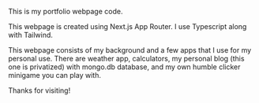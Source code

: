 This is my portfolio webpage code.

This webpage is created using Next.js App Router. I use Typescript along with Tailwind.

This webpage consists of my background and a few apps that I use for my personal use. There are weather app, calculators, my personal blog (this one is privatized) with mongo.db database, and my own humble clicker minigame you can play with.

Thanks for visiting!